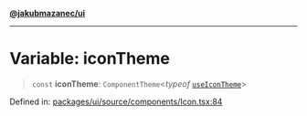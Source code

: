 [**@jakubmazanec/ui**](../README.md)

---

# Variable: iconTheme

> `const` **iconTheme**: `ComponentTheme`\<_typeof_ [`useIconTheme`](../functions/useIconTheme.md)\>

Defined in:
[packages/ui/source/components/Icon.tsx:84](https://github.com/jakubmazanec/tools/blob/b189bd808f93a39eacbf7e401a82a754c5ce3b63/packages/ui/source/components/Icon.tsx#L84)
